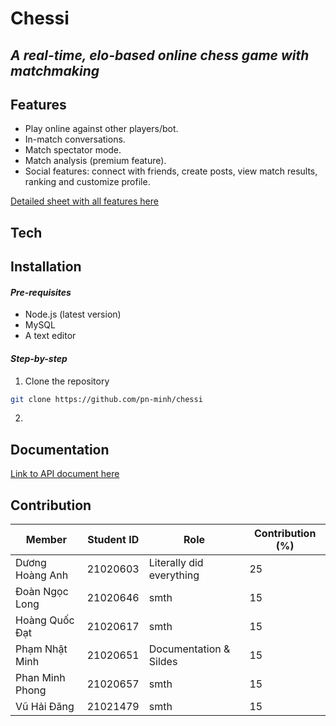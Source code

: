 # Chessi
## _A real-time, elo-based online chess game with matchmaking_

## Features 
- Play online against other players/bot.
- In-match conversations.
- Match spectator mode.
- Match analysis (premium feature).
- Social features: connect with friends, create posts, view match results, ranking and customize profile.

<a href="https://docs.google.com/spreadsheets/d/1z9Phjlf06sw7jjuOinoH5bs-Hfou5OYCP_5bG5yTaMs/edit?usp=sharing" target="_blank">Detailed sheet with all features here</a>


## Tech

## Installation
#### _Pre-requisites_
- Node.js (latest version)
- MySQL
- A text editor

#### _Step-by-step_
1. Clone the repository
```sh
git clone https://github.com/pn-minh/chessi
```
2. 


## Documentation
<a href="https://documenter.getpostman.com/view/32107897/2s9YsFEZu5" target="_blank">Link to API document here</a>

## Contribution
| Member | Student ID | Role | Contribution (%) |
| ------ | ---------- | ---- | ---------------- |
| Dương Hoàng Anh | 21020603 | Literally did everything | 25 |
| Đoàn Ngọc Long | 21020646 | smth | 15 |
| Hoàng Quốc Đạt | 21020617 | smth | 15 |
| Phạm Nhật Minh | 21020651 | Documentation & Sildes | 15 |
| Phan Minh Phong | 21020657 | smth | 15 |
| Vũ Hải Đăng | 21021479 | smth | 15 |



